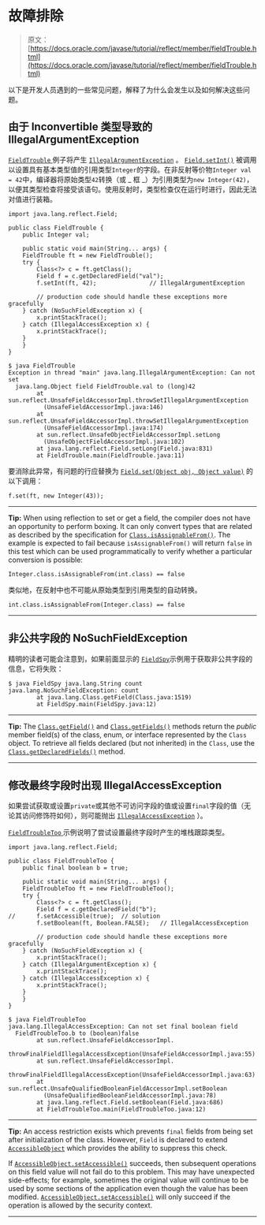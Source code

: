 # 故障排除

> 原文： [https://docs.oracle.com/javase/tutorial/reflect/member/fieldTrouble.html](https://docs.oracle.com/javase/tutorial/reflect/member/fieldTrouble.html)

以下是开发人员遇到的一些常见问题，解释了为什么会发生以及如何解决这些问题。

## 由于 Inconvertible 类型导致的 IllegalArgumentException

[``FieldTrouble`` ](example/FieldTrouble.java)例子将产生 [`IllegalArgumentException`](https://docs.oracle.com/javase/8/docs/api/java/lang/IllegalArgumentException.html) 。 [`Field.setInt()`](https://docs.oracle.com/javase/8/docs/api/java/lang/reflect/Field.html#setInt-java.lang.Object-int-) 被调用以设置具有基本类型值的引用类型`Integer`的字段。在非反射等价物`Integer val = 42`中，编译器将原始类型`42`转换（或 _ 框 _）为引用类型为`new Integer(42)`，以便其类型检查将接受该语句。使用反射时，类型检查仅在运行时进行，因此无法对值进行装箱。

```
import java.lang.reflect.Field;

public class FieldTrouble {
    public Integer val;

    public static void main(String... args) {
	FieldTrouble ft = new FieldTrouble();
	try {
	    Class<?> c = ft.getClass();
	    Field f = c.getDeclaredField("val");
  	    f.setInt(ft, 42);               // IllegalArgumentException

        // production code should handle these exceptions more gracefully
	} catch (NoSuchFieldException x) {
	    x.printStackTrace();
 	} catch (IllegalAccessException x) {
 	    x.printStackTrace();
	}
    }
}

```

```
$ java FieldTrouble
Exception in thread "main" java.lang.IllegalArgumentException: Can not set
  java.lang.Object field FieldTrouble.val to (long)42
        at sun.reflect.UnsafeFieldAccessorImpl.throwSetIllegalArgumentException
          (UnsafeFieldAccessorImpl.java:146)
        at sun.reflect.UnsafeFieldAccessorImpl.throwSetIllegalArgumentException
          (UnsafeFieldAccessorImpl.java:174)
        at sun.reflect.UnsafeObjectFieldAccessorImpl.setLong
          (UnsafeObjectFieldAccessorImpl.java:102)
        at java.lang.reflect.Field.setLong(Field.java:831)
        at FieldTrouble.main(FieldTrouble.java:11)

```

要消除此异常，有问题的行应替换为 [`Field.set(Object obj, Object value)`](https://docs.oracle.com/javase/8/docs/api/java/lang/reflect/Field.html#set-java.lang.Object-java.lang.Object-) 的以下调用：

```
f.set(ft, new Integer(43));

```

* * *

**Tip:** When using reflection to set or get a field, the compiler does not have an opportunity to perform boxing. It can only convert types that are related as described by the specification for [`Class.isAssignableFrom()`](https://docs.oracle.com/javase/8/docs/api/java/lang/Class.html#isAssignableFrom-java.lang.Class-). The example is expected to fail because `isAssignableFrom()` will return `false` in this test which can be used programmatically to verify whether a particular conversion is possible:

```
Integer.class.isAssignableFrom(int.class) == false

```

类似地，在反射中也不可能从原始类型到引用类型的自动转换。

```
int.class.isAssignableFrom(Integer.class) == false

```

* * *

## 非公共字段的 NoSuchFieldException

精明的读者可能会注意到，如果前面显示的 [``FieldSpy``](example/FieldSpy.java)示例用于获取非公共字段的信息，它将失败：

```
$ java FieldSpy java.lang.String count
java.lang.NoSuchFieldException: count
        at java.lang.Class.getField(Class.java:1519)
        at FieldSpy.main(FieldSpy.java:12)

```

* * *

**Tip:** The [`Class.getField()`](https://docs.oracle.com/javase/8/docs/api/java/lang/Class.html#getField-java.lang.String-) and [`Class.getFields()`](https://docs.oracle.com/javase/8/docs/api/java/lang/Class.html#getFields--) methods return the _public_ member field(s) of the class, enum, or interface represented by the `Class` object. To retrieve all fields declared (but not inherited) in the `Class`, use the [`Class.getDeclaredFields()`](https://docs.oracle.com/javase/8/docs/api/java/lang/Class.html#getDeclaredFields--) method.

* * *

## 修改最终字段时出现 IllegalAccessException

如果尝试获取或设置`private`或其他不可访问字段的值或设置`final`字段的值（无论其访问修饰符如何），则可能抛出 [`IllegalAccessException`](https://docs.oracle.com/javase/8/docs/api/java/lang/IllegalAccessException.html) ）。

[``FieldTroubleToo`` ](example/FieldTroubleToo.java)示例说明了尝试设置最终字段时产生的堆栈跟踪类型。

```
import java.lang.reflect.Field;

public class FieldTroubleToo {
    public final boolean b = true;

    public static void main(String... args) {
	FieldTroubleToo ft = new FieldTroubleToo();
	try {
	    Class<?> c = ft.getClass();
	    Field f = c.getDeclaredField("b");
// 	    f.setAccessible(true);  // solution
	    f.setBoolean(ft, Boolean.FALSE);   // IllegalAccessException

        // production code should handle these exceptions more gracefully
	} catch (NoSuchFieldException x) {
	    x.printStackTrace();
	} catch (IllegalArgumentException x) {
	    x.printStackTrace();
	} catch (IllegalAccessException x) {
	    x.printStackTrace();
	}
    }
}

```

```
$ java FieldTroubleToo
java.lang.IllegalAccessException: Can not set final boolean field
  FieldTroubleToo.b to (boolean)false
        at sun.reflect.UnsafeFieldAccessorImpl.
          throwFinalFieldIllegalAccessException(UnsafeFieldAccessorImpl.java:55)
        at sun.reflect.UnsafeFieldAccessorImpl.
          throwFinalFieldIllegalAccessException(UnsafeFieldAccessorImpl.java:63)
        at sun.reflect.UnsafeQualifiedBooleanFieldAccessorImpl.setBoolean
          (UnsafeQualifiedBooleanFieldAccessorImpl.java:78)
        at java.lang.reflect.Field.setBoolean(Field.java:686)
        at FieldTroubleToo.main(FieldTroubleToo.java:12)

```

* * *

**Tip:** An access restriction exists which prevents `final` fields from being set after initialization of the class. However, `Field` is declared to extend [`AccessibleObject`](https://docs.oracle.com/javase/8/docs/api/java/lang/reflect/AccessibleObject.html) which provides the ability to suppress this check.

If [`AccessibleObject.setAccessible()`](https://docs.oracle.com/javase/8/docs/api/java/lang/reflect/AccessibleObject.html#setAccessible-boolean-) succeeds, then subsequent operations on this field value will not fail do to this problem. This may have unexpected side-effects; for example, sometimes the original value will continue to be used by some sections of the application even though the value has been modified. [`AccessibleObject.setAccessible()`](https://docs.oracle.com/javase/8/docs/api/java/lang/reflect/AccessibleObject.html#setAccessible-boolean-) will only succeed if the operation is allowed by the security context.

* * *